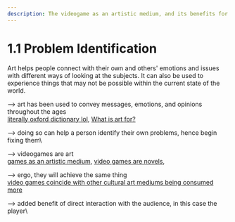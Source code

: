 ```yaml
---
description: The videogame as an artistic medium, and its benefits for mental health.
---
```


# 1.1 Problem Identification

Art helps people connect with their own and others' emotions and issues with different ways of looking at the subjects. It can also be used to experience things that may not be possible within the current state of the world.

\--> art has been used to convey messages, emotions, and opinions throughout the ages\
[literally oxford dictionary lol](https://www.oed.com/oed2/00012468), [What is art for?](https://books.google.nl/books?hl=en\&lr=\&id=DvmACgAAQBAJ\&oi=fnd\&pg=PP1\&ots=9KoByrkP0f\&sig=yMXuGA2NjDzAqA1-VscNzYSvAT0\&redir\_esc=y#v=onepage\&q\&f=false)

\--> doing so can help a person identify their own problems, hence begin fixing them\


\--> videogames are art\
[games as an artistic medium](https://www.jstor.org/stable/24465508), [video games are novels](https://www.jstor.org/stable/48609832),&#x20;

\--> ergo, they will achieve the same thing\
[video games coincide with other cultural art mediums being consumed more](https://www.jstor.org/stable/44280334)

\--> added benefit of direct interaction with the audience, in this case the player\


